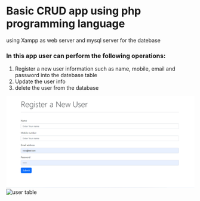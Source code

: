 # Basic CRUD app using php programming language
using Xampp as web server and mysql server for the datebase
### In this app user can perform the following operations:

1. Register a new user information such as name, mobile, email and password into the datebase table
2. Update the user info
3. delete the user from the database

<img src="userhome.png" alt="user registeration page" />
<img src="usertable.png" alt="user table"/>
